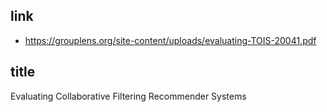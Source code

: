## link

- https://grouplens.org/site-content/uploads/evaluating-TOIS-20041.pdf

## title

Evaluating Collaborative Filtering Recommender Systems
